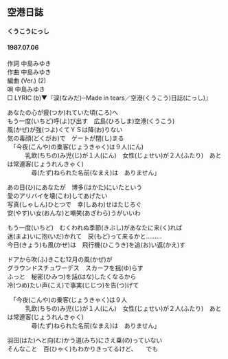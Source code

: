 ## 空港日誌
#### くうこうにっし
#### 1987.07.06


作詞     中島みゆき  
作曲     中島みゆき  
編曲 (Ver.)     (2)  
唄     中島みゆき  
□ LYRIC (b)▼『涙(なみだ)─Made in tears／空港(くうこう)日誌(にっし)』  
  
あなたの心が疲(つか)れていた頃(ころ)へ  
もう一度(いちど)呼(よ)び出す　広島(ひろしま)空港(くうこう)  
風(かぜ)が強(つよ)くてＹＳは降(お)りない  
気の毒顔(どくがお)で　ゲートが閉(し)まる  
　「今夜(こんや)の乗客(じょうきゃく)は９人(にん)  
　　　乳飲(ちちの)み児(じ)が１人(にん)　女性(じょせい)が２人(ふたり)　あとは常連客(じょうれんきゃく)  
　　　　尋(たず)ねられた名前(なまえ)は　ありません」  
  
あの日(ひ)にあなたが　博多(はかた)にいたという  
愛のアリバイを壊(こわ)してあげたい  
写真(しゃしん)ひとつで　幸(しあわ)せはたじろぐ  
安(やす)い女(おんな)と嘲笑(あざわら)うがいいわ  
  
もう一度(いちど)　むくわれぬ季節(きぶし)があなたに来(く)れば  
迷(まよ)いに抱(いだ)かれて　戻(もど)って来るかと………  
今日(きょう)も風(かぜ)は　飛行機(ひこうき)を追(お)い返(かえ)す  
  
ドアから吹(ふ)きこむ12月の風(かぜ)が  
グラウンドスチュワーデス　スカーフを揺(ゆ)らす  
ふっと　秘密(ひみつ)を話(はな)したくなるから  
冷(つめ)たい声(こえ)で事実(じじつ)を告(つ)げて  
  
　「今夜(こんや)の乗客(じょうきゃく)は９人  
　　　乳飲(ちちの)み児(じ)が１人(にん)　女性(じょせい)が２人(ふたり)　あとは常連客(じょうれんきゃく)  
　　　　尋(たず)ねられた名前(なまえ)は　ありません」  
  
羽田(はた)へと向(む)かう道(みち)にさえ乗(の)っていない  
そんなこと　百(ひゃく)もわかりきってるけど、　　でも  
